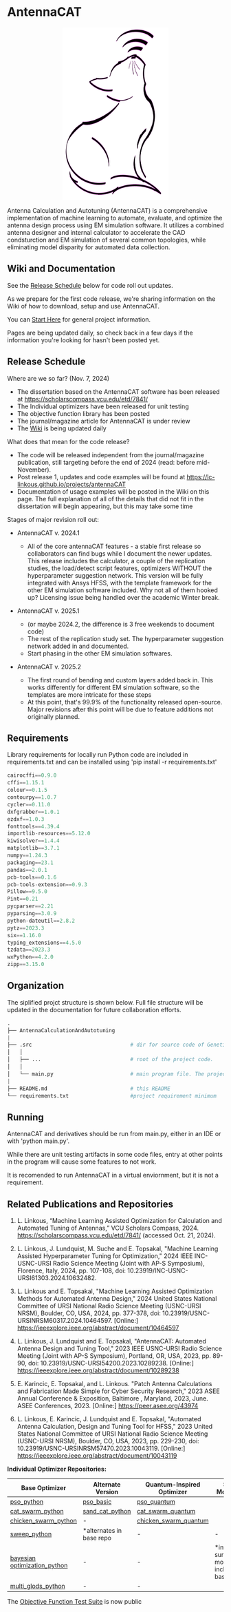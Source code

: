 # AntennaCAT


<p align="center">
 <img src="https://github.com/LC-Linkous/AntennaCalculationAutotuningTool/blob/main/media/antennaCAT-icons/transparent-antennaCAT-logo.png" height="400" >
</p>


Antenna Calculation and Autotuning (AntennaCAT) is a comprehensive implementation of machine learning to automate, evaluate, and optimize the antenna design process using EM simulation software. It utilizes a combined antenna designer and internal calculator to accelerate the CAD condsturction and EM simulation of several common topologies, while eliminating model disparity for automated data collection.

## Wiki and Documentation

See the [Release Schedule](#release-schedule) below for code roll out updates.

As we prepare for the first code release, we're sharing information on the Wiki of how to download, setup and use AntennaCAT.

You can [Start Here](https://github.com/LC-Linkous/AntennaCalculationAutotuningTool/wiki) for general project information.

Pages are being updated daily, so check back in a few days if the information you're looking for hasn't been posted yet.



## Release Schedule 

Where are we so far? (Nov. 7, 2024)

* The dissertation based on the AntennaCAT software has been released at https://scholarscompass.vcu.edu/etd/7841/
* The Individual optimizers have been released for unit testing
* The objective function library has been posted
* The journal/magazine article for AntennaCAT is under review
* The [Wiki](https://github.com/LC-Linkous/AntennaCalculationAutotuningTool/wiki) is being updated daily 



What does that mean for the code release?
* The code will be released independent from the journal/magazine publication, still targeting before the end of 2024 (read: before mid-November).
* Post release 1, updates and code examples will be found at https://lc-linkous.github.io/projects/antennaCAT 
* Documentation of usage examples will be posted in the Wiki on this page. The full explanation of all of the details that did not fit in the dissertation will begin appearing, but this may take some time


Stages of major revision roll out:
* AntennaCAT v. 2024.1
  * All of the core antennaCAT features - a stable first release so collaborators can find bugs while I document the newer updates. This release includes the calculator, a couple of the replication studies, the load/detect script features, optimizers WITHOUT the hyperparameter suggestion network. This version will be fully integrated with Ansys HFSS, with the template framework for the other EM simulation software included. Why not all of them hooked up? Licensing issue being handled over the academic Winter break. 

* AntennaCAT v. 2025.1
  * (or maybe 2024.2, the difference is 3 free weekends to document code)
  * The rest of the replication study set. The hyperparameter suggestion network added in and documented.
  * Start phasing in the other EM simulation softwares.  

* AntennaCAT v. 2025.2
  * The first round of bending and custom layers added back in. This works differently for different EM simulation software, so the templates are more intricate for these steps
  * At this point, that's 99.9% of the functionality released open-source. Major revisions after this point will be due to feature additions not originally planned.
 


## Requirements
Library requirements for locally run Python code are included in requirements.txt and can be 
installed using 'pip install -r requirements.txt'


```python
cairocffi==0.9.0
cffi==1.15.1
colour==0.1.5
contourpy==1.0.7
cycler==0.11.0
dxfgrabber==1.0.1
ezdxf==1.0.3
fonttools==4.39.4
importlib-resources==5.12.0
kiwisolver==1.4.4
matplotlib==3.7.1
numpy==1.24.3
packaging==23.1
pandas==2.0.1
pcb-tools==0.1.6
pcb-tools-extension==0.9.3
Pillow==9.5.0
Pint==0.21
pycparser==2.21
pyparsing==3.0.9
python-dateutil==2.8.2
pytz==2023.3
six==1.16.0
typing_extensions==4.5.0
tzdata==2023.3
wxPython==4.2.0
zipp==3.15.0
```

## Organization

The siplified projct structure is shown below.  Full file structure will be updated in the documentation for future collaboration efforts. 
```python
.
├── AntennaCalculationAndAutotuning
|
├── .src                                # dir for source code of GeneticCAT
│   │
│   ├── ...                             # root of the project code.
│   │
│   └── main.py                         # main program file. The project entry point.
|
├── README.md                           # this README
└── requirements.txt                    #project requirement minimum
```


## Running

AntennaCAT and derivatives should be run from main.py, either in an IDE or with 'python main.py'. 

While there are unit testing artifacts in some code files, entry at other points in the program will cause some features to not work. 

It is recomended to run AntennaCAT in a virtual enviornment, but it is not a requirement. 



## Related Publications and Repositories


1. L. Linkous, “Machine Learning Assisted Optimization for Calculation and Automated Tuning of Antennas,” VCU Scholars Compass, 2024. https://scholarscompass.vcu.edu/etd/7841/ (accessed Oct. 21, 2024).

2. L. Linkous, J. Lundquist, M. Suche and E. Topsakal, "Machine Learning Assisted Hyperparameter Tuning for Optimization," 2024 IEEE INC-USNC-URSI Radio Science Meeting (Joint with AP-S Symposium), Florence, Italy, 2024, pp. 107-108, doi: 10.23919/INC-USNC-URSI61303.2024.10632482.

3. L. Linkous and E. Topsakal, "Machine Learning Assisted Optimization Methods for Automated Antenna Design," 2024 United States National Committee of URSI National Radio Science Meeting (USNC-URSI NRSM), Boulder, CO, USA, 2024, pp. 377-378, doi: 10.23919/USNC-URSINRSM60317.2024.10464597. [Online:] https://ieeexplore.ieee.org/abstract/document/10464597

4. L. Linkous, J. Lundquist and E. Topsakal, "AntennaCAT: Automated Antenna Design and Tuning Tool," 2023 IEEE USNC-URSI Radio Science Meeting (Joint with AP-S Symposium), Portland, OR, USA, 2023, pp. 89-90, doi: 10.23919/USNC-URSI54200.2023.10289238.  [Online:] https://ieeexplore.ieee.org/abstract/document/10289238

5. E. Karincic, E. Topsakal, and L. Linkous.  "Patch Antenna Calculations and Fabrication Made Simple for Cyber Security Research,"  2023 ASEE Annual Conference & Exposition, Baltimore , Maryland, 2023, June.  ASEE Conferences, 2023. [Online:] https://peer.asee.org/43974 

6. L. Linkous, E. Karincic, J. Lundquist and E. Topsakal, "Automated Antenna Calculation, Design and Tuning Tool for HFSS," 2023 United States National Committee of URSI National Radio Science Meeting (USNC-URSI NRSM), Boulder, CO, USA, 2023, pp. 229-230, doi: 10.23919/USNC-URSINRSM57470.2023.10043119.  [Online:] https://ieeexplore.ieee.org/abstract/document/10043119




**Individual Optimizer Repositories:**

| Base Optimizer | Alternate Version | Quantum-Inspired Optimizer | Surrogate Model Version |
| ------------- | ------------- | ------------- |------------- |
| [pso_python](https://github.com/LC-Linkous/pso_python) | [pso_basic](https://github.com/LC-Linkous/pso_python/tree/pso_basic) | [pso_quantum](https://github.com/LC-Linkous/pso_python/tree/pso_quantum)  | |
| [cat_swarm_python](https://github.com/LC-Linkous/cat_swarm_python) | [sand_cat_python](https://github.com/LC-Linkous/cat_swarm_python/tree/sand_cat_python)| [cat_swarm_quantum](https://github.com/LC-Linkous/cat_swarm_python/tree/cat_swarm_quantum) | |
| [chicken_swarm_python](https://github.com/LC-Linkous/chicken_swarm_python) | - | [chicken_swarm_quantum](https://github.com/LC-Linkous/chicken_swarm_python/tree/chicken_swarm_quantum)  | |
| [sweep_python](https://github.com/LC-Linkous/sweep_python)  | *alternates in base repo | -  | - |
| [bayesian optimization_python](https://github.com/LC-Linkous/bayesian_optimization_python)  | -| - | *interchangable surrogate models <br> included in base repo |
| [multi_glods_python](https://github.com/LC-Linkous/multi_glods_python)| - | - | |


The [Objective Function Test Suite](https://github.com/LC-Linkous/objective_function_suite) is now public
